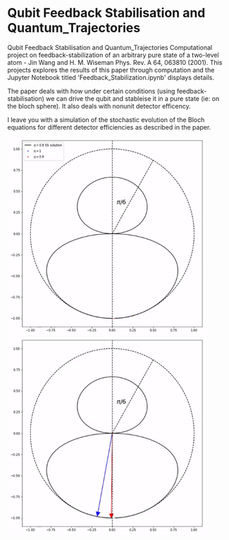 # Qubit Feedback Stabilisation and Quantum_Trajectories
Qubit Feedback Stabilisation and Quantum_Trajectories Computational project on feedback-stabilization of an arbitrary pure state of a two-level atom - Jin Wang and H. M. Wiseman Phys. Rev. A 64, 063810 (2001). This projects explores the results of this paper through computation and the Jupyter Notebook titled 'Feedback_Stabilization.ipynb' displays details. 

The paper deals with how under certain conditions (using feedback-stabilisation) we can drive the qubit and stableise it in a pure state (ie: on the bloch sphere). It also deals with nonunit detector efficency.

I leave you with a simulation of the stochastic evolution of the Bloch equations for different detector efficiencies as described in the paper.

<img src="https://github.com/diagonal-hamiltonian/Qubit_Feedback-Stabilisation_and_Quantum_Trajectories/blob/main/imgs/Stochastic_BS_evolution.gif" width="450" height="450" /><img src="https://github.com/diagonal-hamiltonian/Qubit_Feedback-Stabilisation_and_Quantum_Trajectories/blob/main/imgs/Stochastic_BS_evolution_Arrows.gif" width="450" height="450" />
